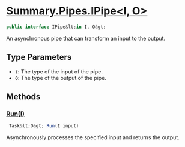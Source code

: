 # [Summary.Pipes.IPipe&lt;I, O&gt;](../src/Core/Pipes/IPipe.cs#L8)
```cs
public interface IPipe&lt;in I, O&gt;
```

An asynchronous pipe that can transform an input to the output.

## Type Parameters
- `I`: The type of the input of the pipe.
- `O`: The type of the output of the pipe.

## Methods
### [Run(I)](../src/Core/Pipes/IPipe.cs#L13)
```cs
 Task&lt;O&gt; Run(I input)
```

Asynchronously processes the specified input and returns the output.

